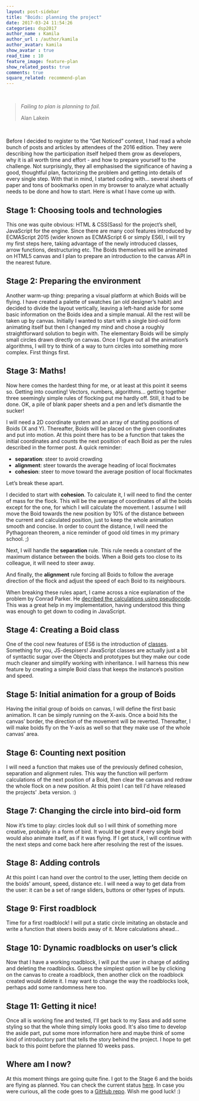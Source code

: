 ```yaml
---
layout: post-sidebar
title: "Boids: planning the project"
date: 2017-03-24 11:54:26
categories: dsp2017
author_name : Kamila
author_url : /author/kamila
author_avatar: kamila
show_avatar : true
read_time : 10
feature_image: feature-plan
show_related_posts: true
comments: true
square_related: recommend-plan
---
```

<br>
<blockquote>
    <p><em>Failing to plan is planning to fail.</em></p>
    <footer>Alan Lakein</footer>
</blockquote>
<br>

Before I decided to register to the “Get Noticed” contest, I had read a whole bunch of posts and articles by attendees of the 2016 edition. They were describing how the participation itself helped them grow as developers, why it is all worth time and effort - and how to prepare yourself to the challenge. Not surprisingly, they all emphasised the significance of having a good, thoughtful plan, factorizing the problem and getting into details of every single step. With that in mind, I started coding with… several sheets of paper and tons of bookmarks open in my browser to analyze what actually needs to be done and how to start. Here is what I have come up with.

## Stage 1: Choosing tools and technologies

This one was quite obvious: HTML & CSS(Sass) for the project’s shell, JavaScript for the engine. Since there are many cool features introduced by ECMAScript 2015 (wider known as ECMAScript 6 or simply ES6), I will try my first steps here, taking advantage of the newly introduced classes, arrow functions, destructuring etc. The Boids themselves will be animated on HTML5 canvas and I plan to prepare an introduction to the canvas API in the nearest future.

## Stage 2: Preparing the environment

Another warm-up thing: preparing a visual platform at which Boids will be flying. I have created a palette of swatches (an old designer’s habit) and decided to divide the layout vertically, leaving a left-hand aside for some basic information on the Boids idea and a simple manual. All the rest will be taken up by canvas. Initially I wanted to start with a single bird-oid form animating itself but then I changed my mind and chose a roughly straightforward solution to begin with. The elementary Boids will be simply small circles drawn directly on canvas. Once I figure out all the animation’s algorithms, I will try to think of a way to turn circles into something more complex. First things first.

## Stage 3: Maths!

Now here comes the hardest thing for me, or at least at this point it seems so. Getting into counting! Vectors, numbers, algorithms… getting together three seemingly simple rules of flocking put me hardly off. Still, it had to be done. OK, a pile of blank paper sheets and a pen and let’s dismantle the sucker!

I will need a 2D coordinate system and an array of starting positions of Boids (X and Y). Thereafter, Boids will be placed on the given coordinates and put into motion. At this point there has to be a function that takes the initial coordinates and counts the next position of each Boid as per the rules described in the former post. A quick reminder:

+ **separation**: steer to avoid crowding
+ **alignment**: steer towards the average heading of local flockmates
+ **cohesion**: steer to move toward the average position of local flockmates

Let’s break these apart.

I decided to start with **cohesion**. To calculate it, I will need to find the center of mass for the flock. This will be the average of coordinates of all the boids except for the one, for which I will calculate the movement. I assume I will move the Boid towards the new position by 10% of the distance between the current and calculated position, just to keep the whole animation smooth and concise. In order to count the distance, I will need the Pythagorean theorem, a nice reminder of good old times in my primary school. ;)

Next, I will handle the **separation** rule. This rule needs a constant of the maximum distance between the boids. When a Boid gets too close to its colleague, it will need to steer away.

And finally, the **alignment** rule forcing all Boids to follow the average direction of the flock and adjust the speed of each Boid to its neighbours.

When breaking these rules apart, I came across a nice explanation of the problem by Conrad Parker. He [decribed the calculations using pseudocode](http://www.kfish.org/boids/pseudocode.html). This was a great help in my implementation, having understood this thing was enough to get down to coding in JavaScript.

## Stage 4: Creating a Boid class

One of the cool new features of ES6 is the introduction of [classes](https://developer.mozilla.org/pl/docs/Web/JavaScript/Reference/Classes). Something for you, JS-despisers! JavaScript classes are actually just a bit of syntactic sugar over the Objects and prototypes but they make our code much cleaner and simplify working with inheritance. I will harness this new feature by creating a simple Boid class that keeps the instance’s position and speed.

## Stage 5: Initial animation for a group of Boids

Having the initial group of boids on canvas, I will define the first basic animation. It can be simply running on the X-axis. Once a boid hits the canvas’ border, the direction of the movement will be reverted. Thereafter, I will make boids fly on the Y-axis as well so that they make use of the whole canvas’ area.

## Stage 6: Counting next position

I will need a function that makes use of the previously defined cohesion, separation and alignment rules. This way the function will perform calculations of the next position of a Boid, then clear the canvas and redraw the whole flock on a new position. At this point I can tell I'd have released the projects’ .beta version. :)

## Stage 7: Changing the circle into bird-oid form

Now it’s time to play: circles look dull so I will think of something more creative, probably in a form of bird. It would be great if every single boid would also animate itself, as if it was flying. If I get stuck, I will continue with the next steps and come back here after resolving the rest of the issues.

## Stage 8: Adding controls

At this point I can hand over the control to the user, letting them decide on the boids' amount, speed, distance etc. I will need a way to get data from the user: it can be a set of range sliders, buttons or other types of inputs.

## Stage 9: First roadblock

Time for a first roadblock! I will put a static circle imitating an obstacle and write a function that steers boids away of it. More calculations ahead...

## Stage 10: Dynamic roadblocks on user’s click

Now that I have a working roadblock, I will put the user in charge of adding and deleting the roadblocks. Guess the simplest option will be by clicking on the canvas to create a roadblock, then another click on the roadblock created would delete it. I may want to change the way the roadblocks look, perhaps add some randomness here too.

## Stage 11: Getting it nice!

Once all is working fine and tested, I'll get back to my Sass and add some styling so that the whole thing simply looks good. It's also time to develop the aside part, put some more information here and maybe think of some kind of introductory part that tells the story behind the project. I hope to get back to this point before the planned 10 weeks pass.

## Where am I now?

At this moment things are going quite fine. I got to the Stage 6 and the boids are flying as planned. You can check the current status [here](https://ka1130.github.io/Boids/src/). In case you were curious, all the code goes to a [GitHub repo](https://github.com/ka1130/Boids). Wish me good luck! :)


